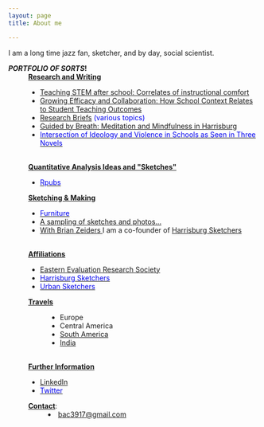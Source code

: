 ```yaml
---
layout: page
title: About me

---
```


I am a long time jazz fan, sketcher, and by day, social scientist.  

<html>
    <meta content="bac" name="author">
      <strong> <em>PORTFOLIO OF SORTS</em>!</strong><br>

<div style="margin-left: 40px;"><strong><u>Research and Writing</u></strong><strong></strong></div>
    <ul style="margin-left: 40px;">
      <li><a target="_parent" href="http://www.tandfonline.com/doi/abs/10.1080/00220671.2016.1253537">Teaching
          STEM after school: Correlates of instructional comfort</a></li>
     <li><a target="_parent" href="https://www.researchgate.net/publication/311203922_Growing_Efficacy_and_Collaboration_How_School_Context_Relates_to_Student_Teaching_Outcomes">Growing Efficacy and Collaboration: How School Context Relates to Student Teaching Outcomes</a></li>
      <li><span style="color: #0000ee;"><a target="_parent" href="https://www.center-school.org/research-and-evaluation-group/">Research
            Briefs</a> (various topics)</span></li>
        <li><a target="_parent" href="https://theburgnews.com/sports-health/guided-by-breath-meditation-and-mindfulness-in-harrisburg">Guided by Breath: Meditation and Mindfulness in Harrisburg</a></li>
      <li><a target="_parent" href="https://www.researchgate.net/publication/311203741_From_Muscular_Christianity_to_the_Cult_of_Efficiency_Inter-developments_of_Ideology_and_Violence_Reflected_in_the_Portrayal_of_Teachers_in_Three_American_Novels_Draft">
        <span            style=" color: #0000ee;">Intersection of Ideology and Violence in
            Schools as Seen in Three Novels<br>
          </span></a></li>
    </ul>
      <div style="margin-left: 40px;"><strong></strong><strong><u><br>
          Quantitative Analysis Ideas and "Sketches"</u></strong><strong></strong>
      <ul style="margin-left: 40px;">
      </ul>
      <ul>
        <li><a target="_blank" href="https://rpubs.com/bac3917"><span style="color: #0000ee;">Rpubs</span></a></li>
      </ul>
      <ul style="margin-left: 40px;">
      </ul>
      <u><strong>Sketching &amp; Making</strong></u>
      <ul style="margin-left: 40px;">
      </ul>
      <ul>
        <li><a href="https://photos.app.goo.gl/97e1xmQwnKY2oo1k6"><span style="color: #0000ee;">Furniture</span></a></li>
        <li><a href="https://www.flickr.com/photos/79749745@N06">A sampling of sketches and photos...</a></li>
      <li><a href="http://www.brianzeiders.com" target="_blank"> With Brian Zeiders </a>I am a co-founder of <a href="https://www.facebook.com/harrisburgsketchers/"  target="_blank">Harrisburg Sketchers</a></li>  
      </ul>
      <br>
      <strong><u>Affiliations</u></strong><br>
      <strong></strong></div>
    <ul style="margin-left: 40px;">
      <li><a target="_parent" href="http://eers.org/board-of-directors/">Eastern Evaluation Research Society</a></li>
      <li><a target="_parent" href="https://bac3917.github.io/hbgsketchers/index.html"><span style="color: #0000ee;">Harrisburg Sketchers</span></a></li>
      <li><a target="_parent" href="www.urbansketchers.org"><span style="color: #0000ee;">Urban Sketchers</span></a></li>
    </ul>

<div style="margin-left: 40px;"> <strong></strong><strong><u>Travels</u></strong><strong></strong>
      <ul style="margin-left: 40px;">
        <li>Europe</li>
        <li>Central America</li>
        <li><a href="https://goo.gl/photos/ZXbhfH1W4n3ut6S79">South America</a></li>
        <li><a href="https://goo.gl/photos/wjERHd6JTnowndi56">India</a></li>
      </ul>
      <br>
      <strong><u>Further Information</u></strong><br>
      <strong></strong></div>
    <ul style="margin-left: 40px;"> 
      <li><a target="_blank" href="https://www.linkedin.com/in/benjamin-cohen-ph-d-04200a7/">LinkedIn</a></li>
      <li><a target="_blank" href="https://twitter.com/bac3917"><span style="color: #0000ee;">Twitter</span></a><br></li>
    </ul>
    <div style="margin-left: 40px;"><u><strong>Contact</strong></u>: </div>
    <li style="margin-left: 80px;"><a href="mailto:bac3917@gmail.com">bac3917@gmail.com</a></li>
    
  </body>
</html>

